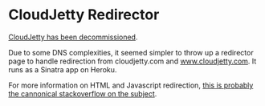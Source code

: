 # CloudJetty Redirector

[CloudJetty has been decommissioned](http://cloudjetty.evendis.com/).

Due to some DNS complexities, it seemed simpler to throw up a redirector page to handle
redirection from cloudjetty.com and www.cloudjetty.com. It runs as a Sinatra app on Heroku.

For more information on HTML and Javascript redirection,
[this is probably the cannonical stackoverflow on the subject](http://stackoverflow.com/questions/5411538/redirect-from-an-html-page).
